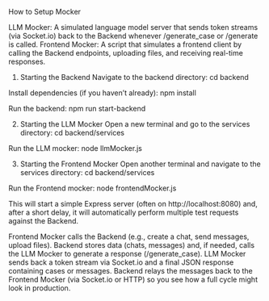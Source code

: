 How to Setup Mocker 


LLM Mocker: A simulated language model server that sends token streams (via Socket.io) back to the Backend whenever /generate_case or /generate is called.
Frontend Mocker: A script that simulates a frontend client by calling the Backend endpoints, uploading files, and receiving real-time responses.

1. Starting the Backend
Navigate to the backend directory:
cd backend

Install dependencies (if you haven’t already):
npm install

Run the backend:
npm run start-backend

2. Starting the LLM Mocker
Open a new terminal and go to the services directory:
cd backend/services

Run the LLM mocker:
node llmMocker.js

3. Starting the Frontend Mocker
Open another terminal and navigate to the services directory:
cd backend/services

Run the Frontend mocker:
node frontendMocker.js

This will start a simple Express server (often on http://localhost:8080) and, after a short delay, it will automatically perform multiple test requests against the Backend. 

Frontend Mocker calls the Backend (e.g., create a chat, send messages, upload files).
Backend stores data (chats, messages) and, if needed, calls the LLM Mocker to generate a response (/generate_case).
LLM Mocker sends back a token stream via Socket.io and a final JSON response containing cases or messages.
Backend relays the messages back to the Frontend Mocker (via Socket.io or HTTP) so you see how a full cycle might look in production.

